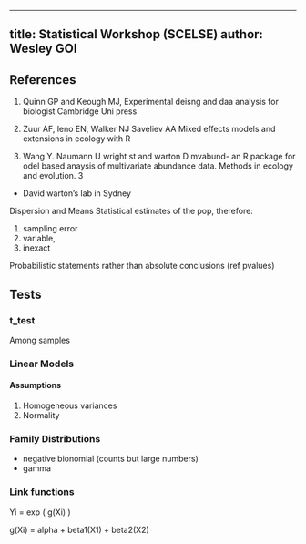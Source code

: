 ----
title: Statistical Workshop (SCELSE)
author: Wesley GOI
----


## References 

1. Quinn GP and Keough MJ, Experimental deisng and daa analysis for biologist Cambridge Uni press 

2. Zuur AF, leno EN, Walker NJ Saveliev AA Mixed effects models and extensions in ecology with R 

3. Wang Y. Naumann U wright st and warton D mvabund- an R package for odel based anaysis of multivariate abundance data. Methods in ecology and evolution. 3 
 - David warton’s lab in Sydney


Dispersion and Means
Statistical estimates of the pop, therefore:

1.  sampling error
2.  variable,
3.  inexact

Probabilistic statements rather than absolute conclusions (ref pvalues)


## Tests

### t_test


Among samples


### Linear Models

#### Assumptions
1. Homogeneous variances
2. Normality


### Family Distributions
* negative bionomial (counts but large numbers)
* gamma

### Link functions

Yi = exp ( g(Xi) )


g(Xi) = alpha + beta1(X1) + beta2(X2)
